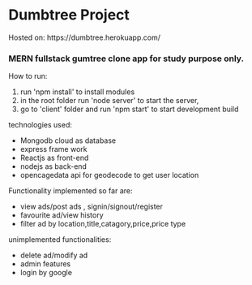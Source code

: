 <h1> Dumbtree Project </h1>
Hosted on: https://dumbtree.herokuapp.com/


<h3> MERN fullstack gumtree clone app for study purpose only. </h3>


How to run:

  1. run 'npm install' to install modules
  2. in the root folder run 'node server' to start the server, 
  3. go to 'client' folder and run 'npm start' to start development build


technologies used:

 * Mongodb cloud as database
 * express frame work
 * Reactjs as front-end
 * nodejs as back-end
 * opencagedata api for geodecode to get user location
  
  
Functionality implemented so far are:
 * view ads/post ads , signin/signout/register
 * favourite ad/view history
 * filter ad by location,title,catagory,price,price type

unimplemented functionalities:
 * delete ad/modify ad
 * admin features
 * login by google
  

  




